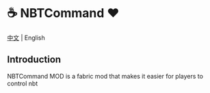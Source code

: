 # ☕ NBTCommand ♥
[中文](https://github.com/llcyzzl/NBTCommand) | English

## Introduction
NBTCommand MOD is a fabric mod that makes it easier for players to control nbt